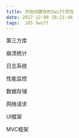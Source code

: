 ```yaml
---
title: 开始创建你的Swift项目
date: 2017-12-08 18:21:48
tags:  iOS Swift
---
```



第三方库  



崩溃统计  

日志系统

性能监控   

数据存储  

网络请求

UI框架

MVC框架
